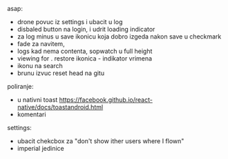 asap:
- drone povuc iz settings i ubacit  u log
- disbaled button na login, i udrit loading indicator
- za log minus u save ikonicu koja dobro izgeda nakon save u checkmark
- fade za navitem,
- logs kad nema contenta, sopwatch u full height
- viewing for . restore ikonica - indikator vrimena
- ikonu na search
- brunu izvuc reset head na gitu

poliranje: 
- u nativni toast https://facebook.github.io/react-native/docs/toastandroid.html
- komentari

settings: 
- ubacit chekcbox za "don't show ither users where I flown"
- imperial jedinice